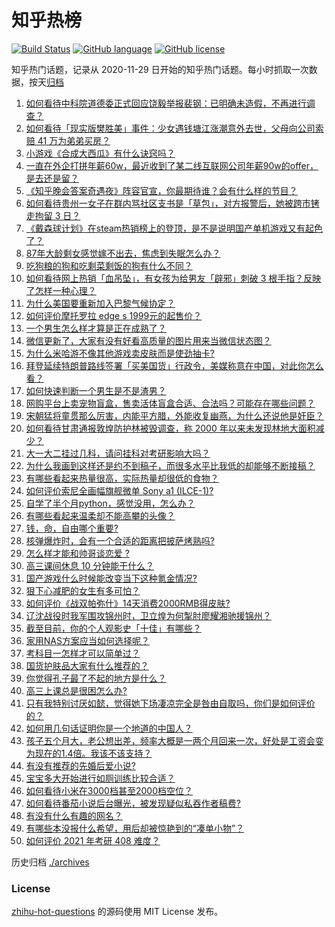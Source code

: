 # 知乎热榜
[![Build Status](https://github.com/ToWeLong/zhihu-hot-questions/workflows/CI/badge.svg)](https://github.com/ToWeLong/zhihu-hot-questions/actions)
[![GitHub language](https://img.shields.io/badge/language-golang-orange.svg)](https://golang.org/)
[![GitHub license](https://img.shields.io/github/license/ToWeLong/zhihu-hot-questions)](https://github.com/ToWeLong/zhihu-hot-questions/blob/main/LICENSE)

知乎热门话题，记录从 2020-11-29 日开始的知乎热门话题。每小时抓取一次数据，按天[归档](./archives)

<!-- BEGIN -->

1. [如何看待中科院道德委正式回应饶毅举报裴钢：已明确未造假，不再进行调查？](https://www.zhihu.com/question/441317727)
1. [如何看待「现实版樊胜美」事件：少女遇钱塘江涨潮意外去世，父母向公司索赔 41 万为弟弟买房？](https://www.zhihu.com/question/441074363)
1. [小游戏《合成大西瓜》有什么诀窍吗？](https://www.zhihu.com/question/440727080)
1. [一直在外企打拼年薪60w，最近收到了某二线互联网公司年薪90w的offer，是去还是留？](https://www.zhihu.com/question/440723216)
1. [《知乎晚会答案奇遇夜》阵容官宣，你最期待谁？会有什么样的节目？](https://www.zhihu.com/question/441084804)
1. [如何看待贵州一女子在群内骂社区支书是「草包」，对方报警后，她被跨市铐走拘留 3 日？](https://www.zhihu.com/question/441235726)
1. [《戴森球计划》在steam热销榜上的登顶，是不是说明国产单机游戏又有起色了？](https://www.zhihu.com/question/441254136)
1. [87年大龄剩女感觉嫁不出去，焦虑到失眠怎么办？](https://www.zhihu.com/question/434712309)
1. [吃狗粮的狗和吃剩菜剩饭的狗有什么不同？](https://www.zhihu.com/question/424634698)
1. [如何看待网上热销「血吊坠」，有女孩为给男友「辟邪」刺破 3 根手指？反映了怎样一种心理？](https://www.zhihu.com/question/441309856)
1. [为什么美国要重新加入巴黎气候协定？](https://www.zhihu.com/question/440591050)
1. [如何评价摩托罗拉 edge s 1999元的起售价？](https://www.zhihu.com/question/441332592)
1. [一个男生怎么样才算是正在成熟了？](https://www.zhihu.com/question/431134549)
1. [微信更新了，大家有没有好看高质量的图片用来当微信状态图？](https://www.zhihu.com/question/440754046)
1. [为什么米哈游不像其他游戏卖皮肤而是使劲抽卡?](https://www.zhihu.com/question/421501822)
1. [拜登延续特朗普路线签署「买美国货」行政令，美媒称意在中国，对此你怎么看？](https://www.zhihu.com/question/441301441)
1. [如何快速判断一个男生是不是渣男？](https://www.zhihu.com/question/266022540)
1. [网购平台上卖宠物盲盒，售卖活体盲盒合适、合法吗？可能存在哪些问题？](https://www.zhihu.com/question/441297516)
1. [宋朝猛将童贯那么厉害，内能平方腊，外能收复幽燕，为什么还说他是奸臣？](https://www.zhihu.com/question/440800572)
1. [如何看待甘肃通报敦煌防护林被毁调查，称 2000 年以来未发现林地大面积减少？](https://www.zhihu.com/question/441237661)
1. [大一大二挂过几科，请问挂科对考研影响大吗？](https://www.zhihu.com/question/439945006)
1. [为什么我画到这样还是约不到稿子，而很多水平比我低的却能够不断接稿？](https://www.zhihu.com/question/436328775)
1. [有哪些看起来热量很高，实际热量却很低的食物？](https://www.zhihu.com/question/359675190)
1. [如何评价索尼全画幅旗舰微单 Sony a1 (ILCE-1)?](https://www.zhihu.com/question/441362373)
1. [自学了半个月python，感觉没用，怎么办？](https://www.zhihu.com/question/381078052)
1. [有哪些看起来温柔却不能高攀的头像？](https://www.zhihu.com/question/437369852)
1. [钱，命，自由哪个重要?](https://www.zhihu.com/question/439123003)
1. [核弹爆炸时，会有一个合适的距离把披萨烤熟吗?](https://www.zhihu.com/question/440611335)
1. [怎么样才能和帅哥谈恋爱 ?](https://www.zhihu.com/question/379739929)
1. [高三课间休息 10 分钟能干什么？](https://www.zhihu.com/question/440423626)
1. [国产游戏什么时候能改变当下这种氪金情况?](https://www.zhihu.com/question/440191950)
1. [狠下心减肥的女生有多可怕？](https://www.zhihu.com/question/431969166)
1. [如何评价《战双帕弥什》14天消费2000RMB得皮肤?](https://www.zhihu.com/question/440765639)
1. [辽沈战役时我军围攻锦州时，卫立煌为何掣肘廖耀湘驰援锦州？](https://www.zhihu.com/question/392388448)
1. [截至目前，你的个人观影史「十佳」有哪些？](https://www.zhihu.com/question/389813178)
1. [家用NAS方案应当如何选择呢？](https://www.zhihu.com/question/439294915)
1. [考科目一怎样才可以简单过？](https://www.zhihu.com/question/295927949)
1. [国货护肤品大家有什么推荐的？](https://www.zhihu.com/question/20867294)
1. [你觉得孔子最了不起的地方是什么？](https://www.zhihu.com/question/429220888)
1. [高三上课总是很困怎么办?](https://www.zhihu.com/question/431916279)
1. [只有我特别讨厌如懿，觉得她下场凄凉完全是咎由自取吗，你们是如何评价的？](https://www.zhihu.com/question/298071572)
1. [如何用几句话证明你是一个地道的中国人？](https://www.zhihu.com/question/403427782)
1. [孩子五个月大，老公想出差，频率大概是一两个月回来一次，好处是工资会变为现在的1.4倍。我该不该支持？](https://www.zhihu.com/question/441236540)
1. [有没有推荐的先婚后爱小说?](https://www.zhihu.com/question/433522108)
1. [宝宝多大开始进行如厕训练比较合适？](https://www.zhihu.com/question/440865725)
1. [如何看待小米在3000档甚至2000档空位？](https://www.zhihu.com/question/440997091)
1. [如何看待番茄小说后台曝光，被发现疑似私吞作者稿费?](https://www.zhihu.com/question/441218199)
1. [有没有什么有趣的网名？](https://www.zhihu.com/question/267396088)
1. [有哪些本没报什么希望，用后却被惊艳到的“凑单小物”？](https://www.zhihu.com/question/438230746)
1. [如何评价 2021 年考研 408 难度？](https://www.zhihu.com/question/436728345)

<!-- END -->

历史归档 [./archives](./archives)


### License
[zhihu-hot-questions](https://github.com/towelong/zhihu-hot-questions) 的源码使用 MIT License 发布。